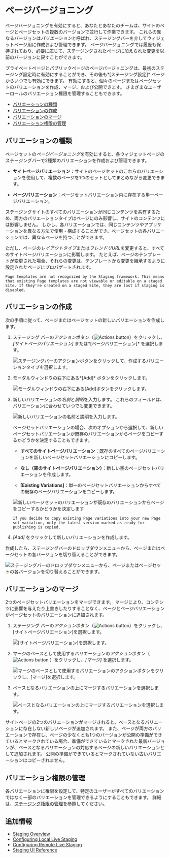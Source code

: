 # ページバージョニング

ページバージョニングを有効にすると、あなたとあなたのチームは、サイトのページとページセットの複数のバージョンで並行して作業できます。 これらの異なるバージョンは*バリエーション*と呼ばれ、ステージングバーを介してウィジェットページ用に作成および管理できます。 ページバージョニングでは履歴も保持されており、必要に応じて、ステージングされたページに加えられた変更を以前のバージョンに戻すことができます。

プライベートページとパブリックページのページバージョニングは、最初のステージング設定時に有効にすることができ、その後も*[ステージング設定]* ページからいつでも有効にできます。 有効にすると、個々のページまたはページセットのバリエーションを作成、マージ、および公開できます。 さまざまなユーザーロールのバリエーション権限を管理することもできます。

  - [バリエーションの種類](#types-of-variations)
  - [バリエーションの作成](#creating-variations)
  - [バリエーションのマージ](#merging-variations)
  - [バリエーション権限の管理](#managing-variation-permissions)

## バリエーションの種類

ページセットの*ページバージョニング*を有効にすると、各ウィジェットページのステージングバーで2種類のバリエーションを作成および管理できます。

  - **サイトページバリエーション**：サイトのページセットのこれらのバリエーションを使用して、複数のページを1つのセットとしてまとめながら変更できます。

  - **ページバリエーション**：ページセットバリエーション内に存在する単一ページバリエーション。

ステージングサイトのすべてのバリエーションが同じコンテンツを共有するため、両方のバリエーションタイプはページにのみ影響し、サイトのコンテンツには影響しません。 しかし、各バリエーションでは、同じコンテンツやアプリケーションを異なる方法で使用・構成することができ、ページセットの各バリエーションでは、異なるページを持つことができます。

ただし、ページの*レイアウトタイプ*または*フレンドリURL*を変更すると、すべてのサイトページバリエーションに影響します。 たとえば、ページのテンプレートが変更された場合、それらの変更は、テンプレートから変更を継承するように設定されたページにプロパゲートされます。

```{note}
Page templates are not recognized by the Staging framework. This means that existing Page templates are not viewable or editable on a staged Site. If they're created on a staged Site, they are lost if staging is disabled.
```

## バリエーションの作成

次の手順に従って、ページまたはページセットの新しいバリエーションを作成します。

1.  ステージング バーの*アクション*ボタン（![Actions button](../../../images/icon-actions.png)）をクリックし、*[サイトページバリエーション]* または*[ページバリエーション]* を選択します。

    ![ステージングバーのアクションボタンをクリックして、作成するバリエーションタイプを選択します。](./page-versioning/images/03.png)

2.  モーダルウィンドウの右下にある*[Add]* ボタンをクリックします。

    ![モーダルウィンドウの右下にある[Add]ボタンをクリックします。](./page-versioning/images/04.png)

3.  新しいバリエーションの*名前*と*説明*を入力します。 これらのフィールドは、バリエーションに合わせていつでも変更できます。

    ![新しいバリエーションの名前と説明を入力します。](./page-versioning/images/05.png)

    ページセットバリエーションの場合、次のオプションから選択して、新しいページセットバリエーションが既存のバリエーションからページをコピーするかどうかを決定することもできます。

      - **すべてのサイトページバリエーション**：既存のすべてのページバリエーションを新しいページセットバリエーションにコピーします。

      - **なし（空のサイトページバリエーション）**：新しい空のページセットバリエーションを作成します。

      - **\[Existing Variations\]**：単一のページセットバリエーションからすべての既存のページバリエーションをコピーします。

    ![新しいページセットのバリエーションが既存のバリエーションからページをコピーするかどうかを決定します](./page-versioning/images/06.png)

    ```{note}
    If you decide to copy existing Page variations into your new Page set variation, only the latest version marked as ready for publishing is copied.
    ```

4.  *[Add]* をクリックして新しいバリエーションを作成します。

作成したら、ステージングバーのドロップダウンメニューから、ページまたはページセットの各バージョンを切り替えることができます。

![ステージングバーのドロップダウンメニューから、ページまたはページセットの各バージョンを切り替えることができます。](./page-versioning/images/02.png)

## バリエーションのマージ

2つのページセットバリエーションをマージできます。 マージにより、コンテンツに影響を与えたり上書きしたりすることなく、ページとページバリエーションがページセットのバリエーションに追加されます。

1.  ステージング バーの*アクション*ボタン（![Actions button](../../../images/icon-actions.png)）をクリックし、[サイトページバリエーション]を選択します。

    ![[サイトページバリエーション]を選択します。](./page-versioning/images/07.png)

2.  マージのベースとして使用するバリエーションの*アクション*ボタン（ ![Actions button](../../../images/icon-actions.png) ）をクリックし、*[マージ]* を選択します。

    ![マージのベースとして使用するバリエーションのアクションボタンをクリックし、[マージ]を選択します。](./page-versioning/images/08.png)

3.  ベースとなるバリエーションの上にマージするバリエーションを選択します。

    ![ベースとなるバリエーションの上にマージするバリエーションを選択します。](./page-versioning/images/09.png)

サイトページの2つのバリエーションがマージされると、ベースとなるバリエーションに存在しない新しいページが追加されます。 また、ページが両方のバリエーションで存在し、ページの少なくとも1つのバージョンが公開の準備ができているとマークされている場合、準備ができているとマークされた最新バージョンが、ベースとなるバリエーションの対応するページの新しいバリエーションとして追加されます。 公開の準備ができているとマークされていない古いバリエーションはコピーされません。

## バリエーション権限の管理

各バリエーションに権限を設定して、特定のユーザーがすべてのバリエーションではなく一部のバリエーションを管理できるようにすることもできます。 詳細は、[ステージング権限の管理](./managing-staging-permissions.md)を参照してください。

## 追加情報

  - [Staging Overview](./staging-overview.md)
  - [Configuring Local Live Staging](./configuring-local-live-staging.md)
  - [Configuring Remote Live Staging](./configuring-remote-live-staging.md)
  - [Staging UI Reference](./staging-ui-reference.md)
